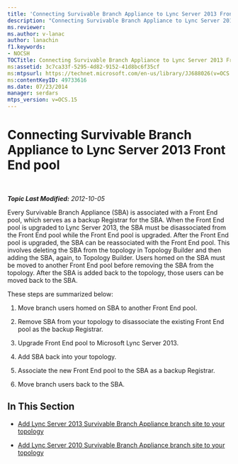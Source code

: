 ```yaml
---
title: 'Connecting Survivable Branch Appliance to Lync Server 2013 Front End pool'
description: "Connecting Survivable Branch Appliance to Lync Server 2013 Front End pool."
ms.reviewer: 
ms.author: v-lanac
author: lanachin
f1.keywords:
- NOCSH
TOCTitle: Connecting Survivable Branch Appliance to Lync Server 2013 Front End pool
ms:assetid: 3c7ca33f-5295-4d82-9152-41d8bc6f35cf
ms:mtpsurl: https://technet.microsoft.com/en-us/library/JJ688026(v=OCS.15)
ms:contentKeyID: 49733616
ms.date: 07/23/2014
manager: serdars
mtps_version: v=OCS.15
---
```


# Connecting Survivable Branch Appliance to Lync Server 2013 Front End pool

<div data-xmlns="http://www.w3.org/1999/xhtml">

<div class="topic" data-xmlns="http://www.w3.org/1999/xhtml" data-msxsl="urn:schemas-microsoft-com:xslt" data-cs="https://msdn.microsoft.com/">

<div data-asp="https://msdn2.microsoft.com/asp">



</div>

<div id="mainSection">

<div id="mainBody">

<span> </span>

_**Topic Last Modified:** 2012-10-05_

Every Survivable Branch Appliance (SBA) is associated with a Front End pool, which serves as a backup Registrar for the SBA. When the Front End pool is upgraded to Lync Server 2013, the SBA must be disassociated from the Front End pool while the Front End pool is upgraded. After the Front End pool is upgraded, the SBA can be reassociated with the Front End pool. This involves deleting the SBA from the topology in Topology Builder and then adding the SBA, again, to Topology Builder. Users homed on the SBA must be moved to another Front End pool before removing the SBA from the topology. After the SBA is added back to the topology, those users can be moved back to the SBA.

These steps are summarized below:

1.  Move branch users homed on SBA to another Front End pool.

2.  Remove SBA from your topology to disassociate the existing Front End pool as the backup Registrar.

3.  Upgrade Front End pool to Microsoft Lync Server 2013.

4.  Add SBA back into your topology.

5.  Associate the new Front End pool to the SBA as a backup Registrar.

6.  Move branch users back to the SBA.

<div>

## In This Section

  - [Add Lync Server 2013 Survivable Branch Appliance branch site to your topology](lync-server-2013-add-lync-server-2013-survivable-branch-appliance-branch-site-to-your-topology.md)

  - [Add Lync Server 2010 Survivable Branch Appliance branch site to your topology](lync-server-2013-add-lync-server-2010-survivable-branch-appliance-branch-site-to-your-topology.md)

</div>

</div>

<span> </span>

</div>

</div>

</div>

